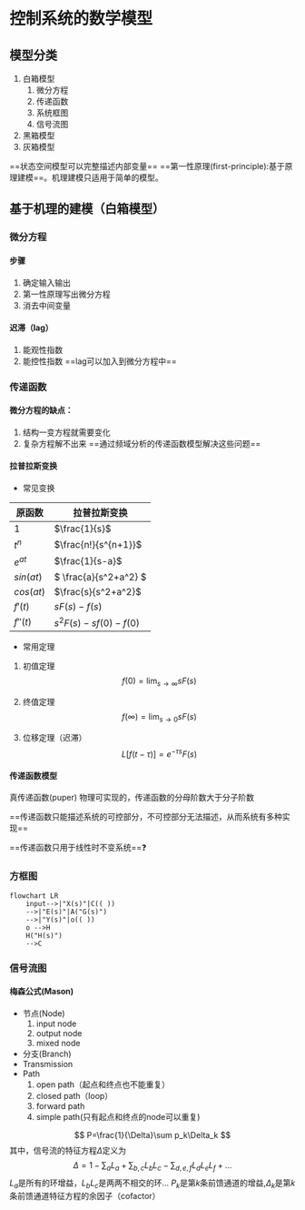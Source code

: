 # 控制系统的数学模型
## 模型分类
1. 白箱模型
	1. 微分方程
	2. 传递函数
	3. 系统框图
	4. 信号流图
2. 黑箱模型
3. 灰箱模型

==状态空间模型可以完整描述内部变量==
==第一性原理(first-principle):基于原理建模==。机理建模只适用于简单的模型。
## 基于机理的建模（白箱模型）
### 微分方程
#### 步骤
1. 确定输入输出
2. 第一性原理写出微分方程
3. 消去中间变量
#### 迟滞（lag）
1. 能观性指数
2. 能控性指数
==lag可以加入到微分方程中==

### 传递函数
#### 微分方程的缺点：
1. 结构一变方程就需要变化
2. 复杂方程解不出来
==通过频域分析的传递函数模型解决这些问题==
#### 拉普拉斯变换
- 常见变换

| 原函数|拉普拉斯变换|
| --- | --- |
| $1$ | $\frac{1}{s}$|
| $t^n$ | $\frac{n!}{s^{n+1}}$|
| $e^{at}$ | $\frac{1}{s-a}$|
| $sin(at)$ | $ \frac{a}{s^2+a^2} $|
| $cos(at)$ | $\frac{s}{s^2+a^2}$|
| $f\prime(t)$ |$sF(s)-f(s)$|
|$f\prime \prime(t)$|$s^2F(s)-sf(0)-f(0)$|

- 常用定理
1. 初值定理
$$
f(0)=\lim_{s\rightarrow\infty}sF(s)
$$
2. 终值定理
$$
f(\infty) = \lim_{s\rightarrow0}sF(s)
$$

3. 位移定理（迟滞）
$$
L[f(t-\tau)] = e^{-\tau s}F(s)
$$

#### 传递函数模型

真传递函数(puper)
物理可实现的，传递函数的分母阶数大于分子阶数

==传递函数只能描述系统的可控部分，不可控部分无法描述，从而系统有多种实现==

==传递函数只用于线性时不变系统==:question:

### 方框图
```mermaid
flowchart LR
	input-->|"X(s)"|C(( ))
	-->|"E(s)"|A("G(s)")
	-->|"Y(s)"|o(( ))
	o -->H                                                               
	H("H(s)")
	-->C

```
### 信号流图
#### 梅森公式(Mason)
- 节点(Node)
  1. input node
  2. output node
  3. mixed node
- 分支(Branch)
- Transmission
- Path
  1. open path（起点和终点也不能重复）
  2. closed path（loop）
  3. forward path
  4. simple path(只有起点和终点的node可以重复)

$$
P=\frac{1}{\Delta}\sum p_k\Delta_k
$$
其中，信号流的特征方程$\Delta$定义为
$$\Delta = 1-\sum_{a}L_a+\sum_{b,c}L_bL_c-\sum_{d,e,f}L_dL_eL_f+...$$
$L_a$是所有的环增益，$L_bL_c$是两两不相交的环...
$P_k$是第$k$条前馈通道的增益,$\Delta_k$是第$k$条前馈通道特征方程的余因子（cofactor）










